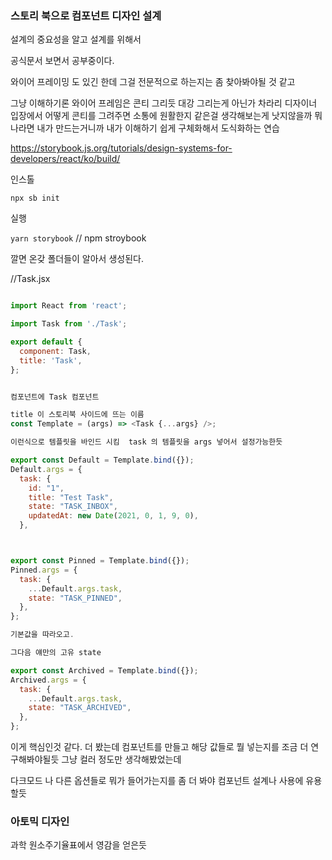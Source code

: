 ### 스토리 북으로 컴포넌트 디자인 설계

설계의 중요성을 알고 설계를 위해서

공식문서 보면서 공부중이다.

와이어 프레이밍 도 있긴 한데 그걸 전문적으로 하는지는 좀 찾아봐야될 것 같고

그냥 이해하기론 와이어 프레임은 콘티 그리듯 대강 그리는게 아닌가 차라리 디자이너 입장에서 어떻게 콘티를 그려주면 소통에 원활한지 같은걸 생각해보는게 낫지않을까 뭐 나라면 내가 만드는거니까 내가 이해하기 쉽게 구체화해서 도식화하는 연습

https://storybook.js.org/tutorials/design-systems-for-developers/react/ko/build/

인스톨

`npx sb init`

실행

`yarn storybook` // npm stroybook

깔면 온갖 폴더들이 알아서 생성된다.

//Task.jsx

```js

import React from 'react';

import Task from './Task';

export default {
  component: Task,
  title: 'Task',
};


컴포넌트에 Task 컴포넌트

title 이 스토리북 사이드에 뜨는 이름
const Template = (args) => <Task {...args} />;

이런식으로 템플릿을 바인드 시킴  task 의 템플릿을 args 넣어서 설정가능한듯

export const Default = Template.bind({});
Default.args = {
  task: {
    id: "1",
    title: "Test Task",
    state: "TASK_INBOX",
    updatedAt: new Date(2021, 0, 1, 9, 0),
  },



export const Pinned = Template.bind({});
Pinned.args = {
  task: {
    ...Default.args.task,
    state: "TASK_PINNED",
  },
};

기본값을 따라오고.

그다음 얘만의 고유 state

export const Archived = Template.bind({});
Archived.args = {
  task: {
    ...Default.args.task,
    state: "TASK_ARCHIVED",
  },
};
```

이게 핵심인것 같다. 더 봤는데 컴포넌트를 만들고 해당 값들로 뭘 넣는지를 조금 더 연구해봐야될듯 그냥 컬러 정도만 생각해봤었는데

다크모드 나 다른 옵션들로 뭐가 들어가는지를 좀 더 봐야 컴포넌트 설계나 사용에 유용할듯

### 아토믹 디자인

과학 원소주기율표에서 영감을 얻은듯

